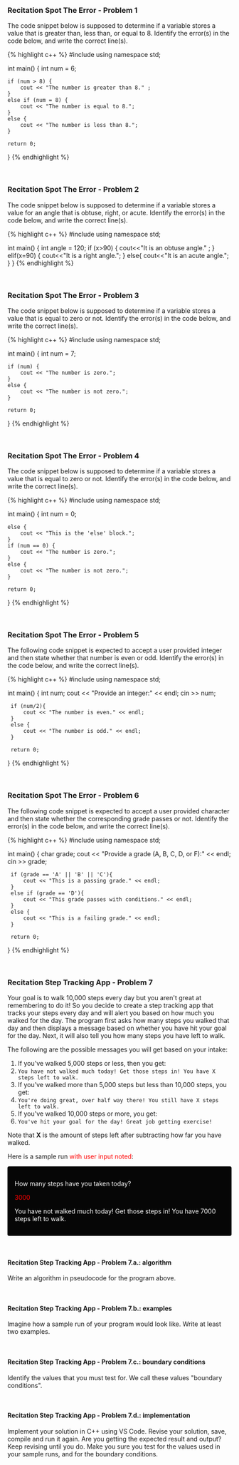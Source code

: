 
&nbsp;&nbsp;&nbsp;
### Recitation Spot The Error - Problem 1 
The code snippet below is supposed to determine if a variable stores a value that is greater than, less than, or equal to 8. Identify the error(s) in the code below, and write the correct line(s).

{% highlight c++ %}
#include <iostream>
using namespace std;

int main()
{
    int num = 6;

    if (num > 8) {
        cout << "The number is greater than 8." ;
    }
    else if (num = 8) {
        cout << "The number is equal to 8."; 
    }
    else {
        cout << "The number is less than 8.";
    }

    return 0; 
}
{% endhighlight %}

&nbsp;&nbsp;&nbsp;
### Recitation Spot The Error - Problem 2
The code snippet below is supposed to determine if a variable stores a value for an angle that is obtuse, right, or acute. Identify the error(s) in the code below, and write the correct line(s).

{% highlight c++ %}
#include <iostream>
using namespace std;

int main()
{
    int angle = 120;
    if (x>90) { 
        cout<<"It is an obtuse angle." ;
    }
    elif(x=90) {
        cout<<"It is a right angle.";
    }
    else{
        cout<<"It is an acute angle.";
    }
}
{% endhighlight %}

&nbsp;&nbsp;&nbsp;
### Recitation Spot The Error - Problem 3
The code snippet below is supposed to determine if a variable stores a value that is equal to zero or not. Identify the error(s) in the code below, and write the correct line(s).

{% highlight c++ %}
#include <iostream>
using namespace std;

int main()
{
    int num = 7;

    if (num) { 
        cout << "The number is zero.";
    }
    else {
        cout << "The number is not zero.";
    }

    return 0; 
}
{% endhighlight %}

&nbsp;&nbsp;&nbsp;
### Recitation Spot The Error - Problem 4
The code snippet below is supposed to determine if a variable stores a value that is equal to zero or not. Identify the error(s) in the code below, and write the correct line(s).

{% highlight c++ %}
#include <iostream>
using namespace std;

int main()
{
    int num = 0;

    else {
        cout << "This is the 'else' block.";
    }
    if (num == 0) {
        cout << "The number is zero.";
    }
    else {
        cout << "The number is not zero.";
    }

    return 0; 
}
{% endhighlight %}

&nbsp;&nbsp;&nbsp;
### Recitation Spot The Error - Problem 5
The following code snippet is expected to accept a user provided integer and then state whether that number is even or odd. Identify the error(s) in the code below, and write the correct line(s).

{% highlight c++ %}
 #include <iostream>
 using namespace std;
 
 int main()
 {
     int num;
     cout << "Provide an integer:" << endl;
     cin >> num;

     if (num/2){
         cout << "The number is even." << endl;
     }
     else {
         cout << "The number is odd." << endl;
     }
 
     return 0; 
 }
{% endhighlight %}

&nbsp;&nbsp;&nbsp;
### Recitation Spot The Error - Problem 6
The following code snippet is expected to accept a user provided character and then state whether the corresponding grade passes or not. Identify the error(s) in the code below, and write the correct line(s).

{% highlight c++ %}
 #include <iostream>
 using namespace std;
 
 int main()
 {
     char grade;
     cout << "Provide a grade (A, B, C, D, or F):" << endl;
     cin >> grade;

     if (grade == 'A' || 'B' || 'C'){
         cout << "This is a passing grade." << endl;
     }
     else if (grade == 'D'){
         cout << "This grade passes with conditions." << endl;
     }
     else {
         cout << "This is a failing grade." << endl;
     }
 
     return 0; 
 }
{% endhighlight %}


&nbsp;&nbsp;&nbsp;
### Recitation Step Tracking App - Problem 7
Your goal is to walk 10,000 steps every day but you aren't great at remembering to do it! So you decide to create a step tracking app that tracks your steps every day and will alert you based on how much you walked for the day. The program first asks how many steps you walked that day and then displays a message based on whether you have hit your goal for the day. Next, it will also tell you how many steps you have left to walk.

The following are the possible messages you will get based on your intake:

1. If you've walked 5,000 steps or less, then you get: 
1. `You have not walked much today! Get those steps in! You have X steps left to walk.`
1. If you’ve walked more than 5,000 steps but less than 10,000 steps, you get: 
1. `You're doing great, over half way there! You still have X steps left to walk.`
1. If you've walked 10,000 steps or more, you get:
1. `You've hit your goal for the day! Great job getting exercise!`


Note that **X** is the amount of steps left after subtracting how far you have walked. 

Here is a sample run <span style="color:red">with user input noted</span>:

<div markdown="ol" style="margin-bottom: 10px; margin-top: 10px; overflow: hidden; color: #ffffff; background-color:rgb(6, 6, 6); border-color: #bce8f1; padding: 15px; border: 1px solid transparent; border-radius: 4px;"> 

  <p>How many steps have you taken today?</p>

  <p><span style="color:red">3000</span></p>

  <p>You have not walked much today! Get those steps in! You have 7000 steps left to walk.</p>
</div>

&nbsp;&nbsp;
#### Recitation Step Tracking App - Problem 7.a.: algorithm
Write an algorithm in pseudocode for the program above.

&nbsp;&nbsp;
#### Recitation Step Tracking App - Problem 7.b.: examples
Imagine how a sample run of your program would look like. Write at least two examples.

&nbsp;&nbsp;
#### Recitation Step Tracking App - Problem 7.c.: boundary conditions
Identify the values that you must test for. We call these values "boundary conditions".

&nbsp;&nbsp;
#### Recitation Step Tracking App - Problem 7.d.: implementation
Implement your solution in C++ using VS Code. Revise your solution, save, compile and run it again. Are you getting the expected result and output? Keep revising until you do. Make you sure you test for the values used in your sample runs, and for the boundary conditions. 
